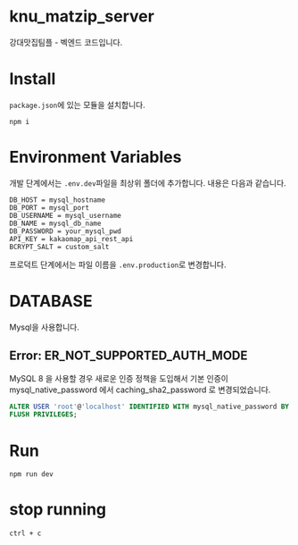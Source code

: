 # knu_matzip_server

강대맛집팀플 - 벡엔드 코드입니다.

# Install

`package.json`에 있는 모듈을 설치합니다.

```shell
npm i
```

# Environment Variables

개발 단계에서는 `.env.dev`파일을 최상위 폴더에 추가합니다. 내용은 다음과 같습니다.

```env
DB_HOST = mysql_hostname
DB_PORT = mysql_port
DB_USERNAME = mysql_username
DB_NAME = mysql_db_name
DB_PASSWORD = your_mysql_pwd
API_KEY = kakaomap_api_rest_api
BCRYPT_SALT = custom_salt
```

프로덕트 단계에서는 파일 이름을 `.env.production`로 변경합니다.

# DATABASE

Mysql을 사용합니다.

## Error: ER_NOT_SUPPORTED_AUTH_MODE

MySQL 8 을 사용할 경우 새로운 인증 정책을 도입해서 기본 인증이 mysql_native_password 에서 caching_sha2_password 로 변경되었습니다.

```sql
ALTER USER 'root'@'localhost' IDENTIFIED WITH mysql_native_password BY 'MY_MYSQL_PWD';
FLUSH PRIVILEGES;
```

# Run

```
npm run dev
```

# stop running

```
ctrl + c
```
